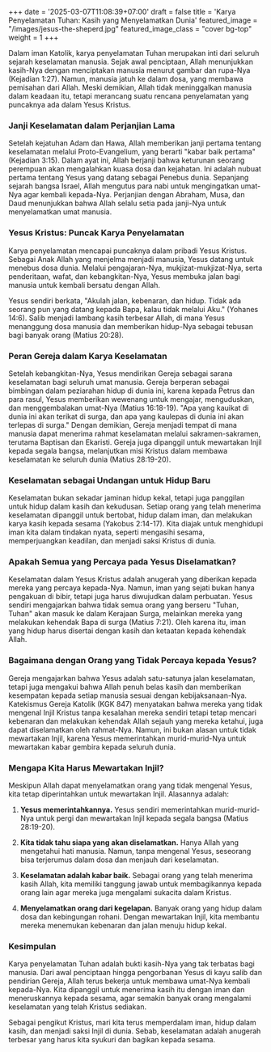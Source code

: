 +++
date = '2025-03-07T11:08:39+07:00'
draft = false
title = 'Karya Penyelamatan Tuhan: Kasih yang Menyelamatkan Dunia'
featured_image = "/images/jesus-the-sheperd.jpg"
featured_image_class = "cover bg-top"
weight = 1
+++

Dalam iman Katolik, karya penyelamatan Tuhan merupakan inti dari seluruh sejarah keselamatan manusia. Sejak awal penciptaan, Allah menunjukkan kasih-Nya dengan menciptakan manusia menurut gambar dan rupa-Nya (Kejadian 1:27). Namun, manusia jatuh ke dalam dosa, yang membawa pemisahan dari Allah. Meski demikian, Allah tidak meninggalkan manusia dalam keadaan itu, tetapi merancang suatu rencana penyelamatan yang puncaknya ada dalam Yesus Kristus.

### Janji Keselamatan dalam Perjanjian Lama

Setelah kejatuhan Adam dan Hawa, Allah memberikan janji pertama tentang keselamatan melalui Proto-Evangelium, yang berarti "kabar baik pertama" (Kejadian 3:15). Dalam ayat ini, Allah berjanji bahwa keturunan seorang perempuan akan mengalahkan kuasa dosa dan kejahatan. Ini adalah nubuat pertama tentang Yesus yang datang sebagai Penebus dunia. Sepanjang sejarah bangsa Israel, Allah mengutus para nabi untuk mengingatkan umat-Nya agar kembali kepada-Nya. Perjanjian dengan Abraham, Musa, dan Daud menunjukkan bahwa Allah selalu setia pada janji-Nya untuk menyelamatkan umat manusia.

### Yesus Kristus: Puncak Karya Penyelamatan

Karya penyelamatan mencapai puncaknya dalam pribadi Yesus Kristus. Sebagai Anak Allah yang menjelma menjadi manusia, Yesus datang untuk menebus dosa dunia. Melalui pengajaran-Nya, mukjizat-mukjizat-Nya, serta penderitaan, wafat, dan kebangkitan-Nya, Yesus membuka jalan bagi manusia untuk kembali bersatu dengan Allah.

Yesus sendiri berkata, "Akulah jalan, kebenaran, dan hidup. Tidak ada seorang pun yang datang kepada Bapa, kalau tidak melalui Aku." (Yohanes 14:6). Salib menjadi lambang kasih terbesar Allah, di mana Yesus menanggung dosa manusia dan memberikan hidup-Nya sebagai tebusan bagi banyak orang (Matius 20:28).

### Peran Gereja dalam Karya Keselamatan

Setelah kebangkitan-Nya, Yesus mendirikan Gereja sebagai sarana keselamatan bagi seluruh umat manusia. Gereja berperan sebagai bimbingan dalam peziarahan hidup di dunia ini, karena kepada Petrus dan para rasul, Yesus memberikan wewenang untuk mengajar, menguduskan, dan menggembalakan umat-Nya (Matius 16:18-19). "Apa yang kauikat di dunia ini akan terikat di surga, dan apa yang kaulepas di dunia ini akan terlepas di surga." Dengan demikian, Gereja menjadi tempat di mana manusia dapat menerima rahmat keselamatan melalui sakramen-sakramen, terutama Baptisan dan Ekaristi. Gereja juga dipanggil untuk mewartakan Injil kepada segala bangsa, melanjutkan misi Kristus dalam membawa keselamatan ke seluruh dunia (Matius 28:19-20).

### Keselamatan sebagai Undangan untuk Hidup Baru

Keselamatan bukan sekadar jaminan hidup kekal, tetapi juga panggilan untuk hidup dalam kasih dan kekudusan. Setiap orang yang telah menerima keselamatan dipanggil untuk bertobat, hidup dalam iman, dan melakukan karya kasih kepada sesama (Yakobus 2:14-17). Kita diajak untuk menghidupi iman kita dalam tindakan nyata, seperti mengasihi sesama, memperjuangkan keadilan, dan menjadi saksi Kristus di dunia.

### Apakah Semua yang Percaya pada Yesus Diselamatkan?

Keselamatan dalam Yesus Kristus adalah anugerah yang diberikan kepada mereka yang percaya kepada-Nya. Namun, iman yang sejati bukan hanya pengakuan di bibir, tetapi juga harus diwujudkan dalam perbuatan. Yesus sendiri mengajarkan bahwa tidak semua orang yang berseru "Tuhan, Tuhan" akan masuk ke dalam Kerajaan Surga, melainkan mereka yang melakukan kehendak Bapa di surga (Matius 7:21). Oleh karena itu, iman yang hidup harus disertai dengan kasih dan ketaatan kepada kehendak Allah.

### Bagaimana dengan Orang yang Tidak Percaya kepada Yesus?

Gereja mengajarkan bahwa Yesus adalah satu-satunya jalan keselamatan, tetapi juga mengakui bahwa Allah penuh belas kasih dan memberikan kesempatan kepada setiap manusia sesuai dengan kebijaksanaan-Nya. Katekismus Gereja Katolik (KGK 847) menyatakan bahwa mereka yang tidak mengenal Injil Kristus tanpa kesalahan mereka sendiri tetapi tetap mencari kebenaran dan melakukan kehendak Allah sejauh yang mereka ketahui, juga dapat diselamatkan oleh rahmat-Nya. Namun, ini bukan alasan untuk tidak mewartakan Injil, karena Yesus memerintahkan murid-murid-Nya untuk mewartakan kabar gembira kepada seluruh dunia.

### Mengapa Kita Harus Mewartakan Injil?

Meskipun Allah dapat menyelamatkan orang yang tidak mengenal Yesus, kita tetap diperintahkan untuk mewartakan Injil. Alasannya adalah:

1. **Yesus memerintahkannya.** Yesus sendiri memerintahkan murid-murid-Nya untuk pergi dan mewartakan Injil kepada segala bangsa (Matius 28:19-20).

2. **Kita tidak tahu siapa yang akan diselamatkan.** Hanya Allah yang mengetahui hati manusia. Namun, tanpa mengenal Yesus, seseorang bisa terjerumus dalam dosa dan menjauh dari keselamatan.

3. **Keselamatan adalah kabar baik.** Sebagai orang yang telah menerima kasih Allah, kita memiliki tanggung jawab untuk membagikannya kepada orang lain agar mereka juga mengalami sukacita dalam Kristus.

4. **Menyelamatkan orang dari kegelapan.** Banyak orang yang hidup dalam dosa dan kebingungan rohani. Dengan mewartakan Injil, kita membantu mereka menemukan kebenaran dan jalan menuju hidup kekal.

### Kesimpulan

Karya penyelamatan Tuhan adalah bukti kasih-Nya yang tak terbatas bagi manusia. Dari awal penciptaan hingga pengorbanan Yesus di kayu salib dan pendirian Gereja, Allah terus bekerja untuk membawa umat-Nya kembali kepada-Nya. Kita dipanggil untuk menerima kasih itu dengan iman dan meneruskannya kepada sesama, agar semakin banyak orang mengalami keselamatan yang telah Kristus sediakan.

Sebagai pengikut Kristus, mari kita terus memperdalam iman, hidup dalam kasih, dan menjadi saksi Injil di dunia. Sebab, keselamatan adalah anugerah terbesar yang harus kita syukuri dan bagikan kepada sesama.
